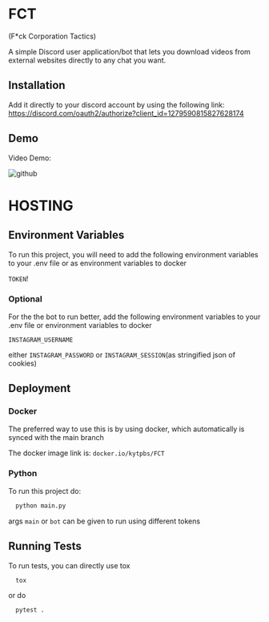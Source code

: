 # FCT

(F*ck Corporation Tactics)

A simple Discord user application/bot that lets you download videos from external websites directly to any chat you want.

## Installation

Add it directly to your discord account by using the following link:
https://discord.com/oauth2/authorize?client_id=1279590815827628174
## Demo

Video Demo:

![github](https://github.com/user-attachments/assets/29af2df9-7147-4ceb-aad3-ef24a676a3b6)



# HOSTING

## Environment Variables

To run this project, you will need to add the following environment variables to your .env file or as environment variables to docker

`TOKEN`!

### Optional
For the the bot to run better, add the following environment variables to your .env file or environment variables to docker

`INSTAGRAM_USERNAME`

either 
`INSTAGRAM_PASSWORD` 
or 
`INSTAGRAM_SESSION`(as stringified json of cookies)

## Deployment

### Docker

The preferred way to use this is by using docker, which automatically is synced with the main branch

The docker image link is: `docker.io/kytpbs/FCT`

### Python
To run this project do:

```bash
  python main.py
```

args `main` or `bot` can be given to run using different tokens

## Running Tests

To run tests, you can directly use tox

```bash
  tox
```

or do 
```bash
  pytest .
```

